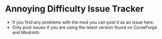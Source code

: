# Annoying Difficulty Issue Tracker

- If you find any problems with the mod you can post it as an issue here.
- Only post issues if you are using the latest version found on CurseForge and Modrinth.
